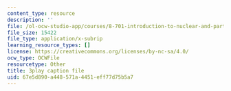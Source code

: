 ```yaml
---
content_type: resource
description: ''
file: /ol-ocw-studio-app/courses/8-701-introduction-to-nuclear-and-particle-physics-fall-2020/67e5d890a448571a4451eff77d75b5a7_pCoDwHg5Vh8.srt
file_size: 15422
file_type: application/x-subrip
learning_resource_types: []
license: https://creativecommons.org/licenses/by-nc-sa/4.0/
ocw_type: OCWFile
resourcetype: Other
title: 3play caption file
uid: 67e5d890-a448-571a-4451-eff77d75b5a7
---
```

